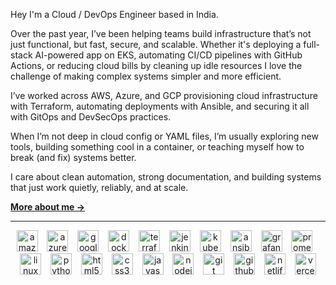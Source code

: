 Hey I'm a Cloud / DevOps Engineer based in India.

Over the past year, I’ve been helping teams build infrastructure that’s not just functional, but fast, secure, and scalable. Whether it's deploying a full-stack AI-powered app on EKS, automating CI/CD pipelines with GitHub Actions, or reducing cloud bills by cleaning up idle resources I love the challenge of making complex systems simpler and more efficient.

I’ve worked across AWS, Azure, and GCP provisioning cloud infrastructure with Terraform, automating deployments with Ansible, and securing it all with GitOps and DevSecOps practices.

When I’m not deep in cloud config or YAML files, I’m usually exploring new tools, building something cool in a container, or teaching myself how to break (and fix) systems better.

I care about clean automation, strong documentation, and building systems that just work quietly, reliably, and at scale.

**[More about me →](https://linkedin.com/in/fardiskhan)**


---

<div align="center">
  <img src="https://skillicons.dev/icons?i=aws" height="34" alt="amazonwebservices logo"  />
  <img width="7" />
  <img src="https://skillicons.dev/icons?i=azure" height="34" alt="azure logo"  />
  <img width="7" />
  <img src="https://skillicons.dev/icons?i=gcp" height="34" alt="googlecloud logo"  />
  <img width="7" />
  <img src="https://skillicons.dev/icons?i=docker" height="34" alt="docker logo"  />
  <img width="7" />
  <img src="https://cdn.jsdelivr.net/gh/devicons/devicon/icons/terraform/terraform-original.svg" height="34" alt="terraform logo"  />
  <img width="7" />
  <img src="https://skillicons.dev/icons?i=jenkins" height="34" alt="jenkins logo"  />
  <img width="7" />
  <img src="https://skillicons.dev/icons?i=kubernetes" height="34" alt="kubernetes logo"  />
  <img width="7" />
  <img src="https://skillicons.dev/icons?i=ansible" height="34" alt="ansible logo"  />
  <img width="7" />
  <img src="https://skillicons.dev/icons?i=grafana" height="34" alt="grafana logo"  />
  <img width="7" />
  <img src="https://skillicons.dev/icons?i=prometheus" height="34" alt="prometheus logo"  />
  <img width="7" />
  <img src="https://skillicons.dev/icons?i=linux" height="34" alt="linux logo"  />
  <img width="7" />
  <img src="https://skillicons.dev/icons?i=py" height="34" alt="python logo"  />
  <img width="7" />
  <img src="https://skillicons.dev/icons?i=html" height="34" alt="html5 logo"  />
  <img width="7" />
  <img src="https://skillicons.dev/icons?i=css" height="34" alt="css3 logo"  />
  <img width="7" />
  <img src="https://skillicons.dev/icons?i=js" height="34" alt="javascript logo"  />
  <img width="7" />
  <img src="https://skillicons.dev/icons?i=nodejs" height="34" alt="nodejs logo"  />
  <img width="7" />
  <img src="https://skillicons.dev/icons?i=git" height="34" alt="git logo"  />
  <img width="7" />
  <img src="https://skillicons.dev/icons?i=github" height="34" alt="github logo"  />
  <img width="7" />
  <img src="https://skillicons.dev/icons?i=netlify" height="34" alt="netlify logo"  />
  <img width="7" />
  <img src="https://skillicons.dev/icons?i=vercel" height="34" alt="vercel logo"  />
</div>

###

###

###

###
